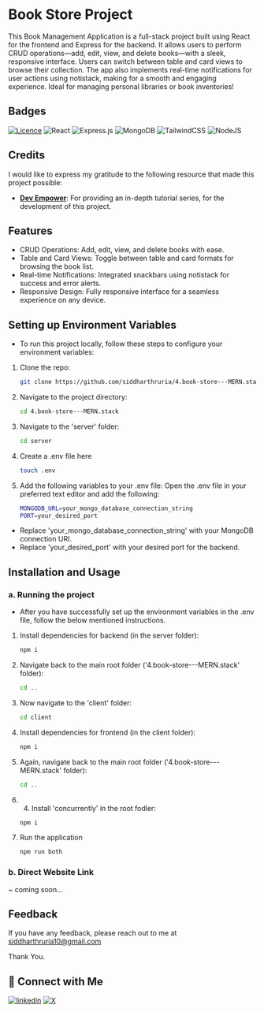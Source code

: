 
# Book Store Project
This Book Management Application is a full-stack project built using React for the frontend and Express for the backend. It allows users to perform CRUD operations—add, edit, view, and delete books—with a sleek, responsive interface. Users can switch between table and card views to browse their collection. The app also implements real-time notifications for user actions using notistack, making for a smooth and engaging experience. Ideal for managing personal libraries or book inventories!


## Badges
[![Licence](https://img.shields.io/github/license/Ileriayo/markdown-badges?style=for-the-badge)](./LICENSE)
![React](https://img.shields.io/badge/react-%2320232a.svg?style=for-the-badge&logo=react&logoColor=%2361DAFB)
![Express.js](https://img.shields.io/badge/express.js-%23404d59.svg?style=for-the-badge&logo=express&logoColor=%2361DAFB)
![MongoDB](https://img.shields.io/badge/MongoDB-%234ea94b.svg?style=for-the-badge&logo=mongodb&logoColor=white)
![TailwindCSS](https://img.shields.io/badge/tailwindcss-%2338B2AC.svg?style=for-the-badge&logo=tailwind-css&logoColor=white)
![NodeJS](https://img.shields.io/badge/node.js-6DA55F?style=for-the-badge&logo=node.js&logoColor=white)
## Credits

I would like to express my gratitude to the following resource that made this project possible:

- **[Dev Empower](https://www.youtube.com/@DevEmpower)**: For providing an in-depth tutorial series, for the development of this project.




## Features

- CRUD Operations: Add, edit, view, and delete books with ease.
- Table and Card Views: Toggle between table and card formats for browsing the book list.
- Real-time Notifications: Integrated snackbars using notistack for success and error alerts.
- Responsive Design: Fully responsive interface for a seamless experience on any device.


## Setting up Environment Variables

- To run this project locally, follow these steps to configure your environment variables:

1. Clone the repo:
   ```bash
   git clone https://github.com/siddharthruria/4.book-store---MERN.stack.git
   ```
   
2. Navigate to the project directory:
   ```bash
   cd 4.book-store---MERN.stack
   ```
   
2. Navigate to the 'server' folder:
   ```bash
   cd server
   ```
   
3. Create a .env file here
   ```bash
   touch .env
   ```
   
4. Add the following variables to your .env file: Open the .env file in your preferred text editor and add the following:
   ```bash
   MONGODB_URL=your_mongo_database_connection_string
   PORT=your_desired_port
   ```
- Replace 'your_mongo_database_connection_string' with your MongoDB connection URI.<br />
- Replace 'your_desired_port' with your desired port for the backend.

## Installation and Usage

### a. Running the project

- After you have successfully set up the environment variables in the .env file, follow the below mentioned instructions.

1. Install dependencies for backend (in the server folder):
   ```bash
   npm i
   ```
2. Navigate back to the main root folder ('4.book-store---MERN.stack' folder):
   ```bash
   cd ..
   ```
   
3. Now navigate to the 'client' folder:
   ```bash
   cd client
   ```
4. Install dependencies for frontend (in the client folder):
   ```bash
   npm i
   ```
   
5. Again, navigate back to the main root folder ('4.book-store---MERN.stack' folder):
   ```bash
   cd ..
   ```
   
6. 4. Install 'concurrently' in the root fodler:
   ```bash
   npm i
   ```

7. Run the application
   ```bash
   npm run both
   ```
### b. Direct Website Link
~ coming soon...
## Feedback

If you have any feedback, please reach out to me at siddharthruria10@gmail.com

Thank You.
## 🔗 Connect with Me
[![linkedin](https://img.shields.io/badge/linkedin-0A66C2?style=for-the-badge&logo=linkedin&logoColor=white)](https://www.linkedin.com/in/ruria-siddharth/)
[![X](https://img.shields.io/badge/X-%23000000.svg?style=for-the-badge&logo=X&logoColor=white)](https://x.com/ruriaxcodes)


